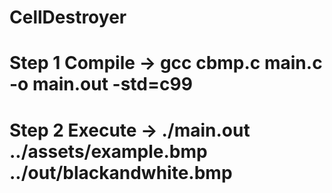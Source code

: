 # CellDestroyer
# Step 1 Compile -> gcc cbmp.c main.c -o main.out -std=c99
# Step 2 Execute -> ./main.out ../assets/example.bmp ../out/blackandwhite.bmp